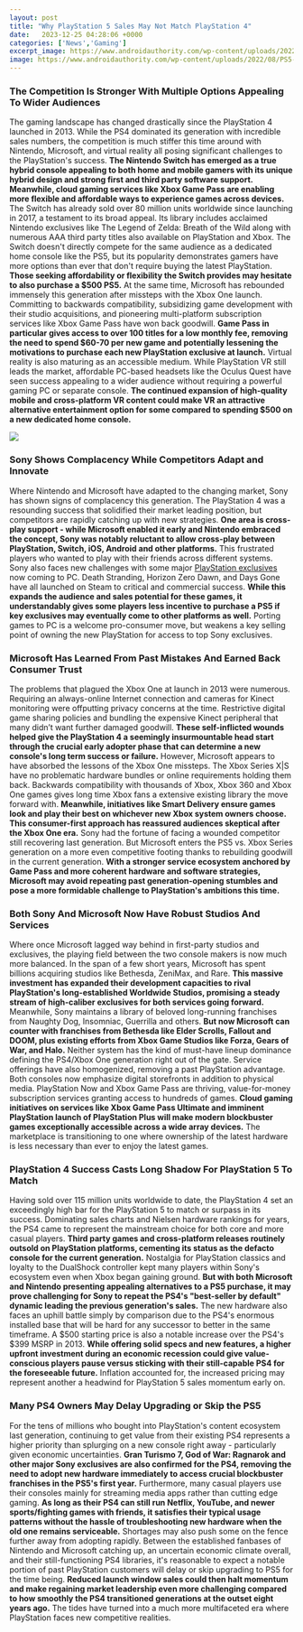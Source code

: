 ```yaml
---
layout: post
title: "Why PlayStation 5 Sales May Not Match PlayStation 4"
date:   2023-12-25 04:28:06 +0000
categories: ['News','Gaming']
excerpt_image: https://www.androidauthority.com/wp-content/uploads/2022/08/PS5-sales-unprecedented-demand.jpg
image: https://www.androidauthority.com/wp-content/uploads/2022/08/PS5-sales-unprecedented-demand.jpg
---
```


### The Competition Is Stronger With Multiple Options Appealing To Wider Audiences
The gaming landscape has changed drastically since the PlayStation 4 launched in 2013. While the PS4 dominated its generation with incredible sales numbers, the competition is much stiffer this time around with Nintendo, Microsoft, and virtual reality all posing significant challenges to the PlayStation's success. **The Nintendo Switch has emerged as a true hybrid console appealing to both home and mobile gamers with its unique hybrid design and strong first and third party software support. Meanwhile, cloud gaming services like Xbox Game Pass are enabling more flexible and affordable ways to experience games across devices.**
The Switch has already sold over 80 million units worldwide since launching in 2017, a testament to its broad appeal. Its library includes acclaimed Nintendo exclusives like The Legend of Zelda: Breath of the Wild along with numerous AAA third party titles also available on PlayStation and Xbox. The Switch doesn't directly compete for the same audience as a dedicated home console like the PS5, but its popularity demonstrates gamers have more options than ever that don't require buying the latest PlayStation. **Those seeking affordability or flexibility the Switch provides may hesitate to also purchase a $500 PS5.**
At the same time, Microsoft has rebounded immensely this generation after missteps with the Xbox One launch. Committing to backwards compatibility, subsidizing game development with their studio acquisitions, and pioneering multi-platform subscription services like Xbox Game Pass have won back goodwill. **Game Pass in particular gives access to over 100 titles for a low monthly fee, removing the need to spend $60-70 per new game and potentially lessening the motivations to purchase each new PlayStation exclusive at launch.**
Virtual reality is also maturing as an accessible medium. While PlayStation VR still leads the market, affordable PC-based headsets like the Oculus Quest have seen success appealing to a wider audience without requiring a powerful gaming PC or separate console. **The continued expansion of high-quality mobile and cross-platform VR content could make VR an attractive alternative entertainment option for some compared to spending $500 on a new dedicated home console.**

![](https://www.androidauthority.com/wp-content/uploads/2022/08/PS5-sales-unprecedented-demand.jpg)
### Sony Shows Complacency While Competitors Adapt and Innovate
Where Nintendo and Microsoft have adapted to the changing market, Sony has shown signs of complacency this generation. The PlayStation 4 was a resounding success that solidified their market leading position, but competitors are rapidly catching up with new strategies. **One area is cross-play support - while Microsoft enabled it early and Nintendo embraced the concept, Sony was notably reluctant to allow cross-play between PlayStation, Switch, iOS, Android and other platforms.** This frustrated players who wanted to play with their friends across different systems.
Sony also faces new challenges with some major [PlayStation exclusives](https://trendingsource.github.io/2023-12-29-sony-s-new-playstation-adaptive-controller-enhancing-accessibility-and-inclusion-in-gaming/) now coming to PC. Death Stranding, Horizon Zero Dawn, and Days Gone have all launched on Steam to critical and commercial success. **While this expands the audience and sales potential for these games, it understandably gives some players less incentive to purchase a PS5 if key exclusives may eventually come to other platforms as well.** Porting games to PC is a welcome pro-consumer move, but weakens a key selling point of owning the new PlayStation for access to top Sony exclusives.
### Microsoft Has Learned From Past Mistakes And Earned Back Consumer Trust
The problems that plagued the Xbox One at launch in 2013 were numerous. Requiring an always-online Internet connection and cameras for Kinect monitoring were offputting privacy concerns at the time. Restrictive digital game sharing policies and bundling the expensive Kinect peripheral that many didn’t want further damaged goodwill. **These self-inflicted wounds helped give the PlayStation 4 a seemingly insurmountable head start through the crucial early adopter phase that can determine a new console's long term success or failure.**
However, Microsoft appears to have absorbed the lessons of the Xbox One missteps. The Xbox Series X|S have no problematic hardware bundles or online requirements holding them back. Backwards compatibility with thousands of Xbox, Xbox 360 and Xbox One games gives long time Xbox fans a extensive existing library the move forward with. **Meanwhile, initiatives like Smart Delivery ensure games look and play their best on whichever new Xbox system owners choose. This consumer-first approach has reassured audiences skeptical after the Xbox One era.**
Sony had the fortune of facing a wounded competitor still recovering last generation. But Microsoft enters the PS5 vs. Xbox Series generation on a more even competitive footing thanks to rebuilding goodwill in the current generation. **With a stronger service ecosystem anchored by Game Pass and more coherent hardware and software strategies, Microsoft may avoid repeating past generation-opening stumbles and pose a more formidable challenge to PlayStation's ambitions this time.**
### Both Sony And Microsoft Now Have Robust Studios And Services
Where once Microsoft lagged way behind in first-party studios and exclusives, the playing field between the two console makers is now much more balanced. In the span of a few short years, Microsoft has spent billions acquiring studios like Bethesda, ZeniMax, and Rare. **This massive investment has expanded their development capacities to rival PlayStation's long-established Worldwide Studios, promising a steady stream of high-caliber exclusives for both services going forward.**
Meanwhile, Sony maintains a library of beloved long-running franchises from Naughty Dog, Insomniac, Guerrilla and others. **But now Microsoft can counter with franchises from Bethesda like Elder Scrolls, Fallout and DOOM, plus existing efforts from Xbox Game Studios like Forza, Gears of War, and Halo.** Neither system has the kind of must-have lineup dominance defining the PS4/Xbox One generation right out of the gate.
Service offerings have also homogenized, removing a past PlayStation advantage. Both consoles now emphasize digital storefronts in addition to physical media. PlayStation Now and Xbox Game Pass are thriving, value-for-money subscription services granting access to hundreds of games. **Cloud gaming initiatives on services like Xbox Game Pass Ultimate and imminent PlayStation launch of PlayStation Plus will make modern blockbuster games exceptionally accessible across a wide array devices.** The marketplace is transitioning to one where ownership of the latest hardware is less necessary than ever to enjoy the latest games.
### PlayStation 4 Success Casts Long Shadow For PlayStation 5 To Match
Having sold over 115 million units worldwide to date, the PlayStation 4 set an exceedingly high bar for the PlayStation 5 to match or surpass in its success. Dominating sales charts and Nielsen hardware rankings for years, the PS4 came to represent the mainstream choice for both core and more casual players. **Third party games and cross-platform releases routinely outsold on PlayStation platforms, cementing its status as the defacto console for the current generation.**
Nostalgia for PlayStation classics and loyalty to the DualShock controller kept many players within Sony's ecosystem even when Xbox began gaining ground. **But with both Microsoft and Nintendo presenting appealing alternatives to a PS5 purchase, it may prove challenging for Sony to repeat the PS4's "best-seller by default" dynamic leading the previous generation's sales.** The new hardware also faces an uphill battle simply by comparison due to the PS4's enormous installed base that will be hard for any successor to better in the same timeframe.
A $500 starting price is also a notable increase over the PS4's $399 MSRP in 2013. **While offering solid specs and new features, a higher upfront investment during an economic recession could give value-conscious players pause versus sticking with their still-capable PS4 for the foreseeable future.** Inflation accounted for, the increased pricing may represent another a headwind for PlayStation 5 sales momentum early on.
### Many PS4 Owners May Delay Upgrading or Skip the PS5
For the tens of millions who bought into PlayStation's content ecosystem last generation, continuing to get value from their existing PS4 represents a higher priority than splurging on a new console right away - particularly given economic uncertainties. **Gran Turismo 7, God of War: Ragnarok and other major Sony exclusives are also confirmed for the PS4, removing the need to adopt new hardware immediately to access crucial blockbuster franchises in the PS5's first year.**
Furthermore, many casual players use their consoles mainly for streaming media apps rather than cutting edge gaming. **As long as their PS4 can still run Netflix, YouTube, and newer sports/fighting games with friends, it satisfies their typical usage patterns without the hassle of troubleshooting new hardware when the old one remains serviceable.** Shortages may also push some on the fence further away from adopting rapidly.
Between the established fanbases of Nintendo and Microsoft catching up, an uncertain economic climate overall, and their still-functioning PS4 libraries, it's reasonable to expect a notable portion of past PlayStation customers will delay or skip upgrading to PS5 for the time being. **Reduced launch window sales could then halt momentum and make regaining market leadership even more challenging compared to how smoothly the PS4 transitioned generations at the outset eight years ago.** The tides have turned into a much more multifaceted era where PlayStation faces new competitive realities.
